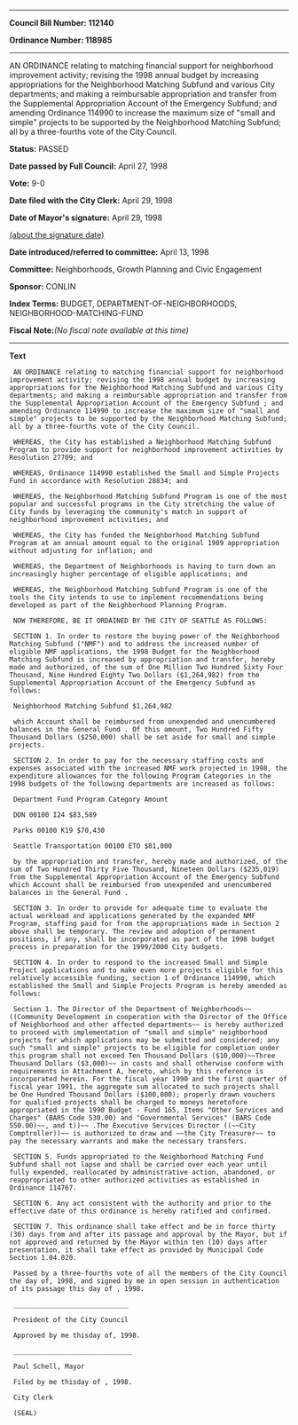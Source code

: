 

********

**Council Bill Number: 112140**
   
**Ordinance Number: 118985**
********

 AN ORDINANCE relating to matching financial support for neighborhood improvement activity; revising the 1998 annual budget by increasing appropriations for the Neighborhood Matching Subfund and various City departments; and making a reimbursable appropriation and transfer from the Supplemental Appropriation Account of the Emergency Subfund; and amending Ordinance 114990 to increase the maximum size of "small and simple" projects to be supported by the Neighborhood Matching Subfund; all by a three-fourths vote of the City Council.

**Status:** PASSED
   
**Date passed by Full Council:** April 27, 1998
   
**Vote:** 9-0
   
**Date filed with the City Clerk:** April 29, 1998
   
**Date of Mayor's signature:** April 29, 1998
   
[(about the signature date)](/~public/approvaldate.htm)
   
   
   
**Date introduced/referred to committee:** April 13, 1998
   
**Committee:** Neighborhoods, Growth Planning and Civic Engagement
   
**Sponsor:** CONLIN
   
   
**Index Terms:** BUDGET, DEPARTMENT-OF-NEIGHBORHOODS, NEIGHBORHOOD-MATCHING-FUND

**Fiscal Note:**_(No fiscal note available at this time)_

********

**Text**
   
```
 AN ORDINANCE relating to matching financial support for neighborhood improvement activity; revising the 1998 annual budget by increasing appropriations for the Neighborhood Matching Subfund and various City departments; and making a reimbursable appropriation and transfer from the Supplemental Appropriation Account of the Emergency Subfund ; and amending Ordinance 114990 to increase the maximum size of "small and simple" projects to be supported by the Neighborhood Matching Subfund; all by a three-fourths vote of the City Council.

 WHEREAS, the City has established a Neighborhood Matching Subfund Program to provide support for neighborhood improvement activities by Resolution 27709; and

 WHEREAS, Ordinance 114990 established the Small and Simple Projects Fund in accordance with Resolution 28834; and

 WHEREAS, the Neighborhood Matching Subfund Program is one of the most popular and successful programs in the City stretching the value of City funds by leveraging the community's match in support of neighborhood improvement activities; and

 WHEREAS, the City has funded the Neighborhood Matching Subfund Program at an annual amount equal to the original 1989 appropriation without adjusting for inflation; and

 WHEREAS, the Department of Neighborhoods is having to turn down an increasingly higher percentage of eligible applications; and

 WHEREAS, the Neighborhood Matching Subfund Program is one of the tools the City intends to use to implement recommendations being developed as part of the Neighborhood Planning Program.

 NOW THEREFORE, BE IT ORDAINED BY THE CITY OF SEATTLE AS FOLLOWS:

 SECTION 1. In order to restore the buying power of the Neighborhood Matching Subfund ("NMF") and to address the increased number of eligible NMF applications, the 1998 Budget for the Neighborhood Matching Subfund is increased by appropriation and transfer, hereby made and authorized, of the sum of One Million Two Hundred Sixty Four Thousand, Nine Hundred Eighty Two Dollars ($1,264,982) from the Supplemental Appropriation Account of the Emergency Subfund as follows:

 Neighborhood Matching Subfund $1,264,982

 which Account shall be reimbursed from unexpended and unencumbered balances in the General Fund . Of this amount, Two Hundred Fifty Thousand Dollars ($250,000) shall be set aside for small and simple projects.

 SECTION 2. In order to pay for the necessary staffing costs and expenses associated with the increased NMF work projected in 1998, the expenditure allowances for the following Program Categories in the 1998 budgets of the following departments are increased as follows:

 Department Fund Program Category Amount

 DON 00100 I24 $83,589

 Parks 00100 K19 $70,430

 Seattle Transportation 00100 ETO $81,000

 by the appropriation and transfer, hereby made and authorized, of the sum of Two Hundred Thirty Five Thousand, Nineteen Dollars ($235,019) from the Supplemental Appropriation Account of the Emergency Subfund which Account shall be reimbursed from unexpended and unencumbered balances in the General Fund .

 SECTION 3. In order to provide for adequate time to evaluate the actual workload and applications generated by the expanded NMF Program, staffing paid for from the appropriations made in Section 2 above shall be temporary. The review and adoption of permanent positions, if any, shall be incorporated as part of the 1998 budget process in preparation for the 1999/2000 City budgets.

 SECTION 4. In order to respond to the increased Small and Simple Project applications and to make even more projects eligible for this relatively accessible funding, section 1 of Ordinance 114990, which established the Small and Simple Projects Program is hereby amended as follows:

 Section 1. The Director of the Department of Neighborhoods~~((Community Development in cooperation with the Director of the Office of Neighborhood and other affected departments~~ is hereby authorized to proceed with implementation of "small and simple" neighborhood projects for which applications may be submitted and considered; any such "small and simple" projects to be eligible for completion under this program shall not exceed Ten Thousand Dollars ($10,000)~~Three Thousand Dollars ($3,000)~~ in costs and shall otherwise conform with requirements in Attachment A, hereto, which by this reference is incorporated herein. For the fiscal year 1990 and the first quarter of fiscal year 1991, the aggregate sum allocated to such projects shall be One Hundred Thousand Dollars ($100,000); properly drawn vouchers for qualified projects shall be charged to moneys heretofore appropriated in the 1990 Budget - Fund 165, Items "Other Services and Charges" (BARS Code 530.00) and "Governmental Services" (BARS Code 550.00)~~, and t))~~ .The Executive Services Director ((~~City Comptroller))~~ is authorized to draw and ~~the City Treasurer~~ to pay the necessary warrants and make the necessary transfers.

 SECTION 5. Funds appropriated to the Neighborhood Matching Fund Subfund shall not lapse and shall be carried over each year until fully expended, reallocated by administrative action, abandoned, or reappropriated to other authorized activities as established in Ordinance 114767.

 SECTION 6. Any act consistent with the authority and prior to the effective date of this ordinance is hereby ratified and confirmed.

 SECTION 7. This ordinance shall take effect and be in force thirty (30) days from and after its passage and approval by the Mayor, but if not approved and returned by the Mayor within ten (10) days after presentation, it shall take effect as provided by Municipal Code Section 1.04.020.

 Passed by a three-fourths vote of all the members of the City Council the day of, 1998, and signed by me in open session in authentication of its passage this day of , 1998.

 _____________________________

 President of the City Council

 Approved by me thisday of, 1998.

 ______________________________

 Paul Schell, Mayor

 Filed by me thisday of , 1998.

 City Clerk

 (SEAL)

```
